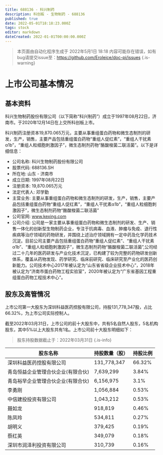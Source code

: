 ```yaml
---
title: 688136 - 科兴制药
description: 科创板 - 生物制药 - 688136
published: true
date: 2022-05-01T18:18:23.000Z
tags: stock
editor: markdown
dateCreated: 2022-01-01T00:00:00.000Z
---
```


> 本页面由自动化程序生成于 2022年5月1日 18:18
> 内容可能存在错误，如有bug请提交issue至：https://github.com/Eroleice/doc-pi/issues
{.is-warning}

# 上市公司基本情况

## 基本资料

科兴生物制药股份有限公司（以下简称“科兴制药”）成立于1997年08月22日，济南市。于2020年12月14日在上交所科创板上市。

科兴制药注册资本19,870.065万元，主要从事重组蛋白药物和微生态制剂的研发，生产，销售，主要产品包括重组蛋白药物“重组人促红素”，“重组人干扰素α1b”，“重组人粒细胞刺激因子”，微生态制剂药物“酪酸梭菌二联活菌”。以下是详细信息：

- 公司名称: 科兴生物制药股份有限公司
- 股票代码: 688136.SH
- 所在地: 山东 - 济南市
- 成立日期: 1997年08月22日
- 注册资本: 19,870.065万元
- 法定代表人: 邓学勤
- 主营业务: 主要从事重组蛋白药物和微生态制剂的研发，生产，销售，主要产品包括重组蛋白药物“重组人促红素”，“重组人干扰素α1b”，“重组人粒细胞刺激因子”，微生态制剂药物“酪酸梭菌二联活菌”
- 公司官网: www.kexing.com
- 公司介绍: 公司是一家主要从事重组蛋白药物和微生态制剂的研发、生产、销售一体化的创新型生物制药企业，专注于抗病毒、血液、肿瘤与免疫、退行性疾病等治疗领域的药物研发，并围绕上述治疗领域拥有一定中药及化学药技术沉淀。目前公司主要产品包括重组蛋白药物“重组人促红素”、“重组人干扰素α1b”、“重组人粒细胞刺激因子”，微生态制剂药物“酪酸梭菌二联活菌”,公司经过二十几年的医药研发与产业化技术沉淀，已构建了较为完整的药物研发创新体系，覆盖从药物发现、药学研究、临床前研究、临床研究至产业化的医药创新能力。公司技术中心2017年被认定为“山东省省级企业技术中心”，2018年被认定为“济南市蛋白药物工程实验室”，2020年被认定为“广东省基因工程重组蛋白药物工程技术中心”。


## 股东及高管情况

上市公司第一大股东为深圳科益医药控股有限公司，持股131,778,347股，占比66.32%，为上市公司实际控制人。

截至2022年03月31日，上市公司的前十大股东中，共有5名自然人股东，5名机构股东，其中5%以上大股东共有1名。上市公司前十大股东明细如下：

> 股东持股数据截止于：2022年03月31日
{.is-info}

| 股东名称 | 持股数量（股） | 持股比例 |
| --- | --- | --- |
| 深圳科益医药控股有限公司 | 131,778,347 | 66.32% |
| 青岛恒益企业管理合伙企业(有限合伙) | 7,639,299 | 3.84% |
| 青岛裕早企业管理合伙企业(有限合伙) | 6,156,975 | 3.1% |
| 李勇刚 | 1,056,884 | 0.53% |
| 中信建投投资有限公司 | 1,043,212 | 0.53% |
| 聂如龙 | 918,819 | 0.46% |
| 陈凤玲 | 534,811 | 0.27% |
| 胡明义 | 379,425 | 0.19% |
| 蔡红英 | 349,079 | 0.18% |
| 深圳市润泽利投资有限公司 | 310,739 | 0.16% |




